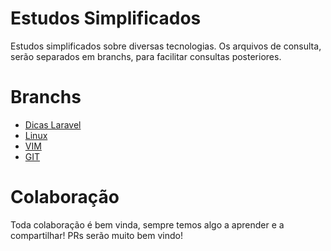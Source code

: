 # Estudos Simplificados
Estudos simplificados sobre diversas tecnologias. Os arquivos de consulta, serão separados em branchs, para facilitar consultas posteriores.

# Branchs
- <a href="https://github.com/eullercristian/simplifiedstudies/blob/dicaslaravel/README.md">Dicas Laravel</a>
- <a href="https://github.com/eullercristian/simplifiedstudies/blob/linux/README.md">Linux</a>
- <a href="https://github.com/eullercristian/simplifiedstudies/blob/vim/README.md">VIM</a>
- <a href="https://github.com/eullercristian/simplifiedstudies/blob/git/README.md">GIT</a>

# Colaboração
Toda colaboração é bem vinda, sempre temos algo a aprender e a compartilhar! PRs serão muito bem vindo!
